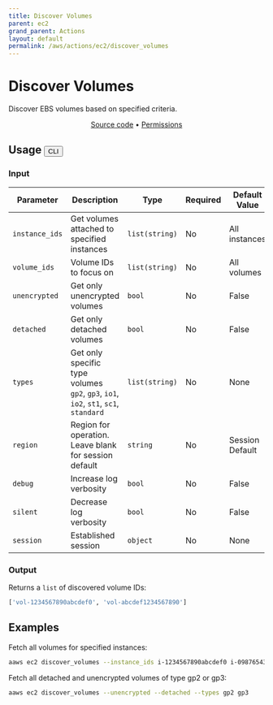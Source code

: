 ```yaml
---
title: Discover Volumes
parent: ec2
grand_parent: Actions
layout: default
permalink: /aws/actions/ec2/discover_volumes
---
```


# Discover Volumes

Discover EBS volumes based on specified criteria.

<p align="center">
   <a href="https://github.com/avtomat-hub/avtomat-aws/tree/main/avtomat_aws/ec2/discover_volumes.py">Source code</a> •
   <a href="/aws/permissions/ec2/discover_volumes">Permissions</a>
</p>

## Usage <button id="toggleButton" class="btn fs-3" onclick="toggleTables()">CLI</button>

### Input

| Parameter      | Description                                                                               | Type           | Required | Default Value   |
|----------------|-------------------------------------------------------------------------------------------|----------------|----------|-----------------|
| `instance_ids` | Get volumes attached to specified instances                                               | `list(string)` | No       | All instances   |
| `volume_ids`   | Volume IDs to focus on                                                                    | `list(string)` | No       | All volumes     |
| `unencrypted`  | Get only unencrypted volumes                                                              | `bool`         | No       | False           |
| `detached`     | Get only detached volumes                                                                 | `bool`         | No       | False           |
| `types`        | Get only specific type volumes <br/> `gp2`, `gp3`, `io1`, `io2`, `st1`, `sc1`, `standard` | `list(string)` | No       | None            |
| `region`       | Region for operation. Leave blank for session default                                     | `string`       | No       | Session Default |
| `debug`        | Increase log verbosity                                                                    | `bool`         | No       | False           |
| `silent`       | Decrease log verbosity                                                                    | `bool`         | No       | False           |
| `session`      | Established session                                                                       | `object`       | No       | None            |

### Output

Returns a `list` of discovered volume IDs:

```python
['vol-1234567890abcdef0', 'vol-abcdef1234567890']
```

<div markdown="1" id="cli" style="display: block;">

## Examples

Fetch all volumes for specified instances:

```bash
aaws ec2 discover_volumes --instance_ids i-1234567890abcdef0 i-0987654321fedcba0
```

Fetch all detached and unencrypted volumes of type gp2 or gp3:

```bash
aaws ec2 discover_volumes --unencrypted --detached --types gp2 gp3
```

</div>

<div markdown="1" id="prog" style="display: none;">

## Examples

Fetch all volumes for specified instances:

```python
from avtomat_aws import ec2

response = ec2.discover_volumes(instance_ids=["i-1234567890abcdef0", "i-0987654321fedcba0"])
```

Fetch all detached and unencrypted volumes of type gp2 or gp3:

```python
from avtomat_aws import ec2

response = ec2.discover_volumes(unencrypted=True,
                                detached=True,
                                types=['gp2', 'gp3'])
```

</div>

<script>
  function toggleTables() {
    var cli = document.getElementById("cli");
    var prog = document.getElementById("prog");
    var toggleButton = document.getElementById("toggleButton");
    if (cli.style.display === "none") {
      cli.style.display = "block";
      prog.style.display = "none";
      toggleButton.innerHTML = "CLI";
    } else {
      cli.style.display = "none";
      prog.style.display = "block";
      toggleButton.innerHTML = "Programmatic";
    } 
  }
</script>
